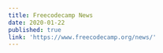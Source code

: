 ```yaml
---
title: Freecodecamp News
date: 2020-01-22
published: true
link: 'https://www.freecodecamp.org/news/'
---
```

